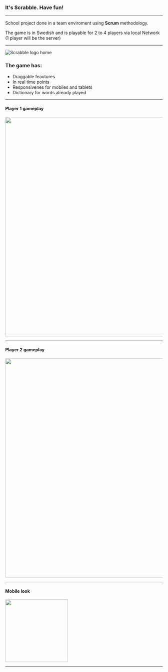 ### It's Scrabble. Have fun!
<hr>

School project done in a team enviroment using **Scrum** methodology.

The game is in Swedish and is playable for 2 to 4 players via local Network (1 player will be the server)
<hr>

![Scrabble logo home](https://user-images.githubusercontent.com/67017215/107744111-64a05480-6d12-11eb-8bef-86d87275d9e4.png)



### The game has:
* Draggable feautures
* In real time points
* Responsivenes for mobiles and tablets
* Dictionary for words already played
<hr>

#### Player 1 gameplay
<img src="https://user-images.githubusercontent.com/67017215/107750087-d03aef80-6d1b-11eb-89c5-1d9e44e9b1ab.gif"  width="700px">
<hr>

#### Player 2 gameplay
<img src="https://user-images.githubusercontent.com/67017215/107750928-f745f100-6d1c-11eb-96b8-f0d0df9e789f.gif"  width="700px">
<hr>


#### Mobile look

<img src="https://user-images.githubusercontent.com/67017215/107752970-bef3e200-6d1f-11eb-9ad6-9392086bff29.png"  width="200px">
<hr>
